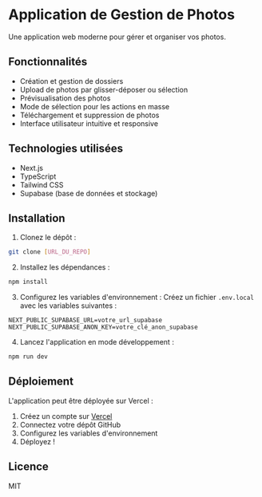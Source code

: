 # Application de Gestion de Photos

Une application web moderne pour gérer et organiser vos photos.

## Fonctionnalités

- Création et gestion de dossiers
- Upload de photos par glisser-déposer ou sélection
- Prévisualisation des photos
- Mode de sélection pour les actions en masse
- Téléchargement et suppression de photos
- Interface utilisateur intuitive et responsive

## Technologies utilisées

- Next.js
- TypeScript
- Tailwind CSS
- Supabase (base de données et stockage)

## Installation

1. Clonez le dépôt :
```bash
git clone [URL_DU_REPO]
```

2. Installez les dépendances :
```bash
npm install
```

3. Configurez les variables d'environnement :
Créez un fichier `.env.local` avec les variables suivantes :
```
NEXT_PUBLIC_SUPABASE_URL=votre_url_supabase
NEXT_PUBLIC_SUPABASE_ANON_KEY=votre_clé_anon_supabase
```

4. Lancez l'application en mode développement :
```bash
npm run dev
```

## Déploiement

L'application peut être déployée sur Vercel :

1. Créez un compte sur [Vercel](https://vercel.com)
2. Connectez votre dépôt GitHub
3. Configurez les variables d'environnement
4. Déployez !

## Licence

MIT 